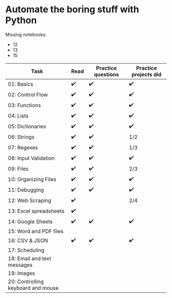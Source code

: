 # Automate the boring stuff with Python

Missing notebooks:
- 12
- 13
- 15

| Task           | Read | Practice questions   | Practice projects did|
|----------------|---------------|---------------|----------------|
| 01: Basics | :heavy_check_mark: | :heavy_check_mark: | :heavy_check_mark: |
| 02: Control Flow |:heavy_check_mark:  | :heavy_check_mark: |:heavy_check_mark: |
| 03: Functions | :heavy_check_mark:  | :heavy_check_mark: | :heavy_check_mark: | 
| 04: Lists | :heavy_check_mark:  | :heavy_check_mark: | :heavy_check_mark: |
| 05: Dictionaries | :heavy_check_mark:  | :heavy_check_mark: | :heavy_check_mark: |
| 06: Strings  | :heavy_check_mark:  | :heavy_check_mark: |  1/2 |
| 07: Regexes  | :heavy_check_mark:  | :heavy_check_mark: | 1/3 |
| 08: Input Validation  | :heavy_check_mark:  | :heavy_check_mark: | :heavy_check_mark: |
| 09: Files | :heavy_check_mark:  | :heavy_check_mark: | 2/3 |
| 10: Organizing Files  | :heavy_check_mark:  | :heavy_check_mark: | :heavy_check_mark: |
| 11: Debugging  | :heavy_check_mark:  | :heavy_check_mark: | :heavy_check_mark: |
| 12: Web Scraping | :heavy_check_mark:  |  | 2/4 |
| 13: Excel spreadsheets  | :heavy_check_mark:  |  | |
| 14: Google Sheets | :heavy_check_mark:  | :heavy_check_mark: | :heavy_check_mark: |
| 15: Word and PDF files |   | |  |
| 16: CSV & JSON | :heavy_check_mark:  | :heavy_check_mark: | :heavy_check_mark: |
| 17: Scheduling |  | |  |
| 18: Email and text messages |  |  |  |
| 19: Images |  |  |  |
| 20: Controlling keyboard and mouse |  |  |  |
